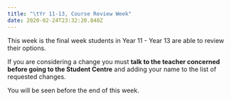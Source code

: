 ```yaml
---
title: "\tYr 11-13, Course Review Week"
date: 2020-02-24T23:32:20.848Z
---
```

This week is the final week students in Year 11 - Year 13 are able to review their options.  

If you are considering a change you must **talk to the teacher concerned before going to the Student Centre** and adding your name to the list of requested changes.  

You will be seen before the end of this week.

